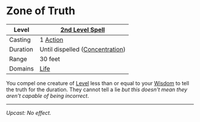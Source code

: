 # Zone of Truth

| Level    | [2nd Level Spell](2nd%20Level%20Spells.md)                            |
| -------- | --------------------------------------------------------------------- |
| Casting  | 1 [Action](../../../../Game%20Procedures/Core%20Procedures/Action.md) |
| Duration | Until dispelled ([Concentration](../../Concentration.md))             |
| Range    | 30 feet                                                               |
| Domains  | [Life](../../Spell%20Domains/Life.md)                                 |

You compel one creature of [Level](../../../../Player%20Characters/Derived%20Statistics/Level.md) less than or equal to your [Wisdom](../../../../Player%20Characters/The%20Ability%20Scores/Wisdom.md) to tell the truth for the duration. They cannot tell a lie *but this doesn't mean they aren't capable of being incorrect*.

---
*Upcast: No effect.*

